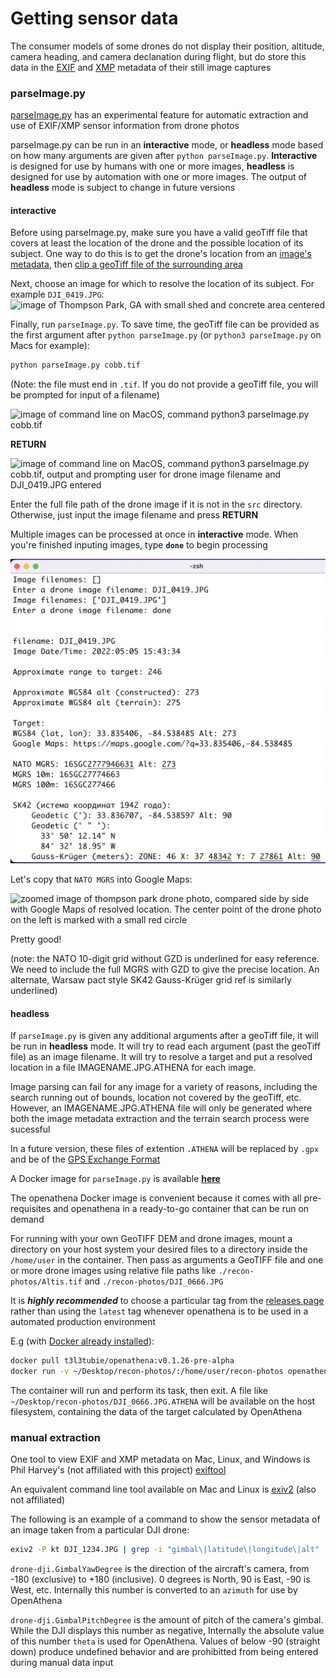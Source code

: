 # Getting sensor data

The consumer models of some drones do not display their position, altitude, camera heading, and camera declanation during flight, but do store this data in the [EXIF](https://en.wikipedia.org/wiki/Exif) and [XMP](https://en.wikipedia.org/wiki/Extensible_Metadata_Platform) metadata of their still image captures

### parseImage.py

[parseImage.py](./src/parseImage.py) has an experimental feature for automatic extraction and use of EXIF/XMP sensor information from drone photos

parseImage.py can be run in an **interactive** mode, or **headless** mode based on how many arguments are given after `python parseImage.py`. **Interactive** is designed for use by humans with one or more images, **headless** is designed for use by automation with one or more images. The output of **headless** mode is subject to change in future versions

#### interactive

Before using parseImage.py, make sure you have a valid geoTiff file that covers at least the location of the drone and the possible location of its subject. One way to do this is to get the drone's location from an [image's metadata](drone_sensor_data_blurb.md#manual-extraction), then [clip a geoTiff file of the surrounding area](./EIO_fetch_geotiff_example.md)

Next, choose an image for which to resolve the location of its subject. For example `DJI_0419.JPG`:
![image of Thompson Park, GA with small shed and concrete area centered](./assets/DJI_0419_L.jpeg)

Finally, run `parseImage.py`. To save time, the geoTiff file can be provided as the first argument after `python parseImage.py` (or `python3 parseImage.py` on Macs for example):
```bash
python parseImage.py cobb.tif
```
(Note: the file must end in `.tif`. If you do not provide a geoTiff file, you will be prompted for input of a filename)

 ![image of command line on MacOS, command python3 parseImage.py cobb.tif](./assets/parseImage_interactive_example.png)

**RETURN**

![image of command line on MacOS, command python3 parseImage.py cobb.tif, output and prompting user for drone image filename and DJI_0419.JPG entered](./assets/parseImage_interactive_example2.png)

Enter the full file path of the drone image if it is not in the `src` directory. Otherwise, just input the image filename and press **RETURN**

Multiple images can be processed at once in **interactive** mode. When you're finished inputing images, type **`done`** to begin processing

![image of the processed location in text in Thompson Park, GA](./assets/parseImage_interactive_example3.png)

Let's copy that `NATO MGRS` into Google Maps:




![zoomed image of thompson park drone photo, compared side by side with Google Maps of resolved location. The center point of the drone photo on the left is marked with a small red circle](./assets/pretty_good.jpg)

Pretty good!

(note: the NATO 10-digit grid without GZD is underlined for easy reference. We need to include the full MGRS with GZD to give the precise location. An alternate, Warsaw pact style SK42 Gauss-Krüger grid ref is similarly underlined)

#### headless

If `parseImage.py` is given any additional arguments after a geoTiff file, it will be run in **headless** mode. It will try to read each argument (past the geoTiff file) as an image filename. It will try to resolve a target and put a resolved location in a file IMAGENAME.JPG.ATHENA for each image.

Image parsing can fail for any image for a variety of reasons, including the search running out of bounds, location not covered by the geoTiff, etc. However, an IMAGENAME.JPG.ATHENA file will only be generated where both the image metadata extraction and the terrain search process were sucessful

In a future version, these files of extention `.ATHENA` will be replaced by `.gpx` and be of the [GPS Exchange Format](https://en.wikipedia.org/wiki/GPS_Exchange_Format)

A Docker image for `parseImage.py` is available [**here**](https://hub.docker.com/repository/docker/t3l3tubie/openathena/general)

The openathena Docker image is convenient because it comes with all pre-requisites and openathena in a ready-to-go container that can be run on demand

For running with your own GeoTIFF DEM and drone images, mount a directory on your host system your desired files to a directory inside the `/home/user` in the container. Then pass as arguments a GeoTIFF file and one or more drone images using relative file paths like `./recon-photos/Altis.tif` and `./recon-photos/DJI_0666.JPG`

It is _**highly recommended**_ to choose a particular tag from the [releases page](https://github.com/mkrupczak3/OpenAthena/releases) rather than using the `latest` tag whenever openathena is to be used in a automated production environment

E.g (with [Docker already installed](https://docs.docker.com/engine/install/)):
```bash
docker pull t3l3tubie/openathena:v0.1.26-pre-alpha
docker run -v ~/Desktop/recon-photos/:/home/user/recon-photos openathena:v0.1.26-pre-alpha ./recon-photos/Altis.tif ./recon-photos/DJI_0666.JPG
```

The container will run and perform its task, then exit. A file like `~/Desktop/recon-photos/DJI_0666.JPG.ATHENA` will be available on the host filesystem, containing the data of the target calculated by OpenAthena


### manual extraction

One tool to view EXIF and XMP metadata on Mac, Linux, and Windows is Phil Harvey's (not affiliated with this project) [exiftool](https://exiftool.org/)

An equivalent command line tool available on Mac and Linux is [exiv2](https://exiv2.org/) (also not affiliated)


The following is an example of a command to show the sensor metadata of an image taken from a particular DJI drone:
```bash
exiv2 -P kt DJI_1234.JPG | grep -i "gimbal\|latitude\|longitude\|alt"
```


`drone-dji.GimbalYawDegree` is the direction of the aircraft's camera, from -180 (exclusive) to +180 (inclusive). 0 degrees is North, 90 is East, -90 is West, etc. Internally this number is converted to an `azimuth` for use by OpenAthena


`drone-dji.GimbalPitchDegree` is the amount of pitch of the camera's gimbal. While the DJI displays this number as negative, Internally the absolute value of this number `theta` is used for OpenAthena. Values of below -90 (straight down) produce undefined behavior and are prohibitted from being entered during manual data input
